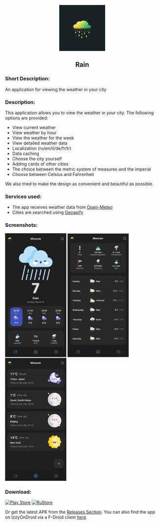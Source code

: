 <div align="center">
<img src="/assets/icons/icon.png" width="150"/>
<h2>Rain</h2>
</div>

### Short Description:

<!-- Приложение для просмотра погоды в вашем городе -->

An application for viewing the weather in your city

### Description:

<!-- Данное приложение позволяет смотреть погоду в вашем городе.
Предоставлены следующие возможности:
- Просмотр погоды на данный момент
- Просмотр погоды по часам
- Просмотр погоды на неделю
- Просмотр подробных данных о погоде
- Локализация (ru/en/it/de/fr/tr)
- Кэширование данных
- Выбор города самостоятельно
- Добавление карточек других городов
- Выбор между метрической системой мер и имперской
- Выбор между градусами Цельсия и Фаренгейта
Также мы постарались сделать дизайн максимально удобным и красивым. -->

This application allows you to view the weather in your city.
The following options are provided:

- View current weather
- View weather by hour
- View the weather for the week
- View detailed weather data
- Localization (ru/en/it/de/fr/tr)
- Data caching
- Choose the city yourself
- Adding cards of other cities
- The choice between the metric system of measures and the imperial
- Choose between Celsius and Fahrenheit

We also tried to make the design as convenient and beautiful as possible.

### Services used:

- The app receives weather data from [Open-Meteo](https://open-meteo.com/)
- Cities are searched using [Geoapify](https://www.geoapify.com/)

### Screenshots:

<img src="/readme/1.jpg" width="200"/> <img src="/readme/2.jpg" width="200"/> <img src="/readme/3.jpg" width="200"/>

### Download:

[![Play Store](https://img.shields.io/badge/Google_Play-414141?style=for-the-badge&logo=google-play&logoColor=white)](https://play.google.com/store/apps/details?id=com.yoshi.rain)
[![RuStore](https://img.shields.io/badge/RuStore-blue?style=for-the-badge&logo=vk&logoColor=white)](https://apps.rustore.ru/app/com.yoshi.rain)

Or get the latest APK from the [Releases Section](https://github.com/DarkMooNight/Rain/releases/latest). You can also find the app on IzzyOnDroid via a F-Droid client [here](https://apt.izzysoft.de/fdroid/index/apk/com.yoshi.rain).
